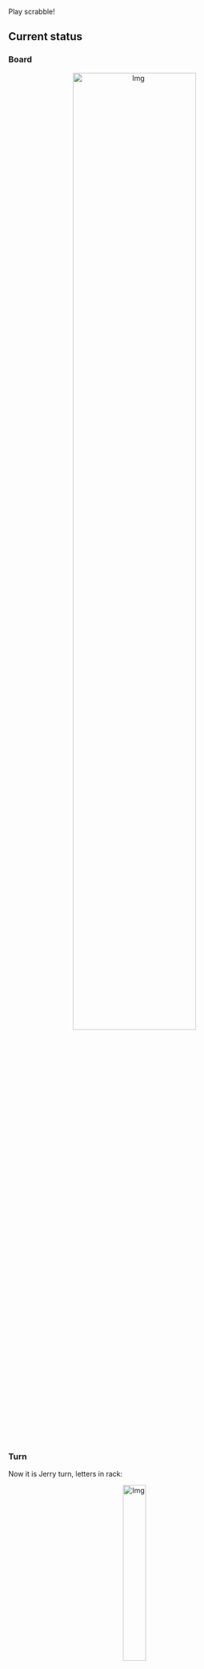 
Play scrabble!
## Current status
### Board
<p align="center">
<img src="https://raw.githubusercontent.com/radosz99/radosz99/main/board.png" width=70% alt="Img"/>
    </p>
    
### Turn
Now it is Jerry turn, letters in rack:
<p align="center">
<img src="https://raw.githubusercontent.com/radosz99/radosz99/main/rack.png" width=30% alt="Img"/>
</p>

### Game score
| Id | Player name | Points |
  | - | - | - |  
|0 | Tom | 115
|1 | Jerry | 48
## Make the move
Make the move and insert the letters by creating an [issue](https://github.com/radosz99/radosz99/issues/new?title=scrabble%7Cmove%7C7%3AA%3ARIDE&body=Just+push+%27Submit+new+issue%27+or+update+with+your+move.) according to the rules or...

## Possibly best moves  
Are you sure? :smiling_imp: :smiling_imp: :smiling_imp:
<details>
  <summary>Spoiler warning!</summary>
  
  | Id | Move | Issue link | Points |
  | - | - | - | - |  
|1| 13:F:vinal | [scrabble&#124;move&#124;13:F:vinal](https://github.com/radosz99/radosz99/issues/new?title=scrabble%7Cmove%7C13%3AF%3Avinal&body=Just+push+%27Submit+new+issue%27+or+update+with+your+move.) | 18 
|2| D:8:wadi | [scrabble&#124;move&#124;D:8:wadi](https://github.com/radosz99/radosz99/issues/new?title=scrabble%7Cmove%7CD%3A8%3Awadi&body=Just+push+%27Submit+new+issue%27+or+update+with+your+move.) | 16 
|3| 14:C:wavily | [scrabble&#124;move&#124;14:C:wavily](https://github.com/radosz99/radosz99/issues/new?title=scrabble%7Cmove%7C14%3AC%3Awavily&body=Just+push+%27Submit+new+issue%27+or+update+with+your+move.) | 16 
|4| D:10:diva | [scrabble&#124;move&#124;D:10:diva](https://github.com/radosz99/radosz99/issues/new?title=scrabble%7Cmove%7CD%3A10%3Adiva&body=Just+push+%27Submit+new+issue%27+or+update+with+your+move.) | 16 
|5| 13:H:nival | [scrabble&#124;move&#124;13:H:nival](https://github.com/radosz99/radosz99/issues/new?title=scrabble%7Cmove%7C13%3AH%3Anival&body=Just+push+%27Submit+new+issue%27+or+update+with+your+move.) | 16 
|6| D:10:divi | [scrabble&#124;move&#124;D:10:divi](https://github.com/radosz99/radosz99/issues/new?title=scrabble%7Cmove%7CD%3A10%3Adivi&body=Just+push+%27Submit+new+issue%27+or+update+with+your+move.) | 16 
|7| 13:D:lawin | [scrabble&#124;move&#124;13:D:lawin](https://github.com/radosz99/radosz99/issues/new?title=scrabble%7Cmove%7C13%3AD%3Alawin&body=Just+push+%27Submit+new+issue%27+or+update+with+your+move.) | 16 
|8| D:8:awdl | [scrabble&#124;move&#124;D:8:awdl](https://github.com/radosz99/radosz99/issues/new?title=scrabble%7Cmove%7CD%3A8%3Aawdl&body=Just+push+%27Submit+new+issue%27+or+update+with+your+move.) | 16 
|9| 3:H:waive | [scrabble&#124;move&#124;3:H:waive](https://github.com/radosz99/radosz99/issues/new?title=scrabble%7Cmove%7C3%3AH%3Awaive&body=Just+push+%27Submit+new+issue%27+or+update+with+your+move.) | 15 
|10| 13:F:vina | [scrabble&#124;move&#124;13:F:vina](https://github.com/radosz99/radosz99/issues/new?title=scrabble%7Cmove%7C13%3AF%3Avina&body=Just+push+%27Submit+new+issue%27+or+update+with+your+move.) | 15 
</details>
    
## Latest moves

| Id | Type | Move / Letters to replace | Created words / New letters | Date | Points | Player | Who |
| - | - | - | - | - | - | - | - |
|6| INSERT | H:10:twiny | ['TWINY'] | 11/26/2022, 17:43:09 | 45 | Tom | [radosz99](github.com/radosz99) |
|5| INSERT | 10:D:doubts | ['DOUBTS'] | 11/26/2022, 17:41:57 | 18 | Jerry | [radosz99](github.com/radosz99) |
|4| INSERT | I:6:vlogs | ['VLOGS'] | 11/26/2022, 17:41:13 | 14 | Tom | [radosz99](github.com/radosz99) |
|3| INSERT | N:2:leeze | ['LEEZE'] | 11/26/2022, 17:40:09 | 14 | Jerry | [radosz99](github.com/radosz99) |
|2| INSERT | 5:K:jeez | ['JEEZ'] | 11/26/2022, 00:17:38 | 40 | Tom | [radosz99](github.com/radosz99) |
|1| INSERT | L:3:emend | ['EMEND'] | 11/25/2022, 23:52:03 | 16 | Jerry | [radosz99](github.com/radosz99) |
|0| INSERT | 7:H:aloud | ['ALOUD'] | 11/25/2022, 23:50:56 | 16 | Tom | [radosz99](github.com/radosz99) |